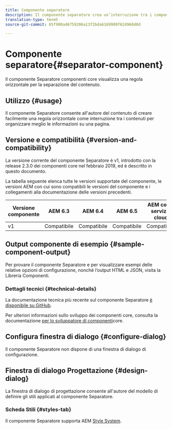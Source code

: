 ```yaml
---
title: Componente separatore
description: Il componente separatore crea un’interruzione tra i componenti di una pagina
translation-type: tm+mt
source-git-commit: 65f900ad6759206a13f2bda6169900f62d968d8d

---
```



# Componente separatore{#separator-component}

Il componente Separatore componenti core visualizza una regola orizzontale per la separazione del contenuto.

## Utilizzo {#usage}

Il componente Separatore consente all&#39;autore del contenuto di creare facilmente una regola orizzontale come interruzione tra i contenuti per organizzare meglio le informazioni su una pagina.

## Versione e compatibilità {#version-and-compatibility}

La versione corrente del componente Separatore è v1, introdotto con la release 2.3.0 dei componenti core nel febbraio 2019, ed è descritto in questo documento.

La tabella seguente elenca tutte le versioni supportate del componente, le versioni AEM con cui sono compatibili le versioni del componente e i collegamenti alla documentazione delle versioni precedenti.

| Versione componente | AEM 6.3 | AEM 6.4 | AEM 6.5 | AEM come servizio cloud |
|---|---|---|---|---|
| v1 | Compatibile | Compatibile | Compatibile | Compatibile |

## Output componente di esempio {#sample-component-output}

Per provare il componente Separatore e per visualizzare esempi delle relative opzioni di configurazione, nonché l’output HTML e JSON, visita la Libreria [](https://adobe.com/go/aem_cmp_library_separator)Componenti.

### Dettagli tecnici {#technical-details}

La documentazione tecnica più recente sul componente Separatore [è disponibile su GitHub](https://adobe.com/go/aem_cmp_tech_separator_v1).

Per ulteriori informazioni sullo sviluppo dei componenti core, consulta la documentazione [per lo sviluppatore di componenti](developing.md)core.

## Configura finestra di dialogo {#configure-dialog}

Il componente Separatore non dispone di una finestra di dialogo di configurazione.

## Finestra di dialogo Progettazione {#design-dialog}

La finestra di dialogo di progettazione consente all&#39;autore del modello di definire gli stili applicati al componente Separatore.

### Scheda Stili {#styles-tab}

Il componente Separatore supporta AEM [Style System](authoring.md#component-styling).
